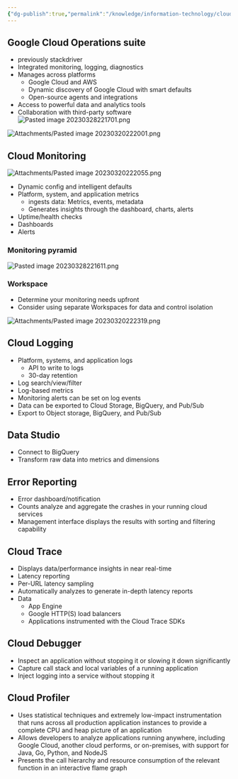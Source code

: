 ```yaml
---
{"dg-publish":true,"permalink":"/knowledge/information-technology/cloud/google-cloud/monitoring/","dgPassFrontmatter":true}
---
```


## Google Cloud Operations suite
- previously stackdriver
- Integrated monitoring, logging, diagnostics
- Manages across platforms
	- Google Cloud and AWS
	- Dynamic discovery of Google Cloud with smart defaults
	- Open-source agents and integrations
- Access to powerful data and analytics tools
- Collaboration with third-party software
![Pasted image 20230328221701.png](/img/user/Attachments/Pasted%20image%2020230328221701.png)

![Attachments/Pasted image 20230320222001.png](/img/user/Attachments/Pasted%20image%2020230320222001.png)
## Cloud Monitoring
![Attachments/Pasted image 20230320222055.png](/img/user/Attachments/Pasted%20image%2020230320222055.png)
- Dynamic config and intelligent defaults
- Platform, system, and application metrics
	- ingests data: Metrics, events, metadata
	- Generates insights through the dashboard, charts, alerts
- Uptime/health checks
- Dashboards
- Alerts
### Monitoring pyramid
![Pasted image 20230328221611.png](/img/user/Attachments/Pasted%20image%2020230328221611.png)
### Workspace
- Determine your monitoring needs upfront
- Consider using separate Workspaces for data and control isolation

![Attachments/Pasted image 20230320222319.png](/img/user/Attachments/Pasted%20image%2020230320222319.png)
## Cloud Logging
- Platform, systems, and application logs
	- API to write to logs
	- 30-day retention
- Log search/view/filter
- Log-based metrics
- Monitoring alerts can be set on log events
- Data can be exported to Cloud Storage, BigQuery, and Pub/Sub
- Export to Object storage, BigQuery, and Pub/Sub
## Data Studio
- Connect to BigQuery
- Transform raw data into metrics and dimensions
## Error Reporting
- Error dashboard/notification
- Counts analyze and aggregate the crashes in your running cloud services
- Management interface displays the results with sorting and filtering capability
## Cloud Trace
- Displays data/performance insights in near real-time
- Latency reporting
- Per-URL latency sampling
- Automatically analyzes to generate in-depth latency reports
- Data
	- App Engine
	- Google HTTP(S) load balancers
	- Applications instrumented with the Cloud Trace SDKs
## Cloud Debugger
- Inspect an application without stopping it or slowing it down significantly
- Capture call stack and local variables of a running application
- Inject logging into a service without stopping it
## Cloud Profiler
- Uses statistical techniques and extremely low-impact instrumentation that runs across all production application instances to provide a complete CPU and heap picture of an application
- Allows developers to analyze applications running anywhere, including Google Cloud, another cloud performs, or on-premises, with support for Java, Go, Python, and NodeJS
- Presents the call hierarchy and resource consumption of the relevant function in an interactive flame graph
